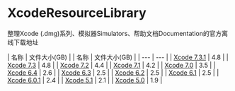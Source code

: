 # XcodeResourceLibrary
整理Xcode (.dmg)系列、模拟器Simulators、帮助文档Documentation的官方离线下载地址


| 名称 | 文件大小(GB) |     | 名称 | 文件大小(GB) | 
| --- | --- |
| [Xcode 7.3.1](http://adcdownload.apple.com/Developer_Tools/Xcode_7.3.1/Xcode_7.3.1.dmg) | 4.8 |
| [Xcode 7.3](http://adcdownload.apple.com/Developer_Tools/Xcode_7.3/Xcode_7.3.dmg) | 4.8 |
| [Xcode 7.2](http://adcdownload.apple.com/Developer_Tools/Xcode_7.2/Xcode_7.2.dmg) | 4.4 |
| [Xcode 7.1](http://adcdownload.apple.com/Developer_Tools/Xcode_7.1/Xcode_7.1.dmg) | 4.2 |
| [Xcode 7.0](http://adcdownload.apple.com/Developer_Tools/Xcode_7/Xcode_7.dmg) | 3.5 |
| [Xcode 6.4](http://adcdownload.apple.com/Developer_Tools/Xcode_6.4/Xcode_6.4.dmg) | 2.6 |
| [Xcode 6.3](http://adcdownload.apple.com/Developer_Tools/Xcode_6.3/Xcode_6.3.dmg) | 2.5 |
| [Xcode 6.2](http://adcdownload.apple.com/Developer_Tools/Xcode_6.2/Xcode_6.2.dmg) | 2.5 |
| [Xcode 6.1](http://adcdownload.apple.com/Developer_Tools/xcode_6.1/56841_xcode_6.1.dmg) | 2.5 |
| [Xcode 6.0.1](http://adcdownload.apple.com/Developer_Tools/xcode_6.0.1/xcode_6.0.1.dmg) | 2.4 |
| [Xcode 5.1](http://adcdownload.apple.com/Developer_Tools/xcode_5.1/xcode_5.1.dmg) | 2.1 |
| [Xcode 5.0](http://adcdownload.apple.com/Developer_Tools/xcode_5/xcode_5.dmg) | 1.9 |


